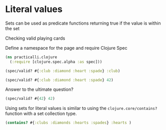 # Literal values
Sets can be used as predicate functions returning true if the value is within the set

Checking valid playing cards

Define a namespace for the page and require Clojure Spec

```clojure
(ns practicalli.clojure
  (:require [clojure.spec.alpha :as spec]))
```


```clojure
(spec/valid? #{:club :diamond :heart :spade} :club)
```


```clojure
(spec/valid? #{:club :diamond :heart :spade} 42)
```

Answer to the ultimate question?

```clojure
(spec/valid? #{42} 42)
```

Using sets for literal values is similar to using the `clojure.core/contains?` function with a set collection type.

```clojure
(contains? #{:clubs :diamonds :hearts :spades} :hearts )
```
